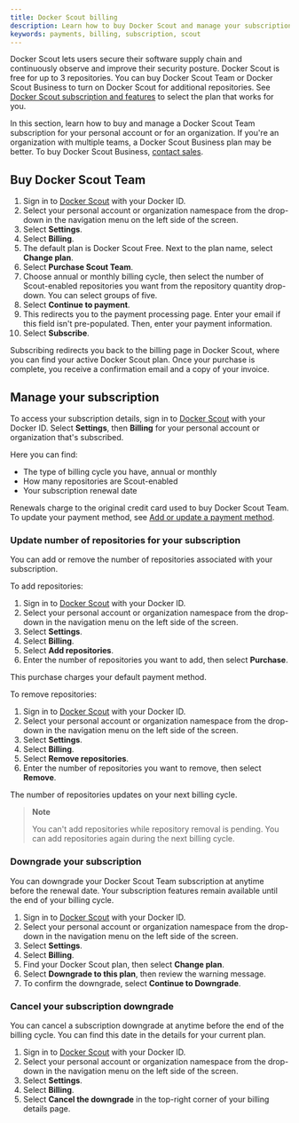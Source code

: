 ```yaml
---
title: Docker Scout billing
description: Learn how to buy Docker Scout and manage your subscription
keywords: payments, billing, subscription, scout
---
```


Docker Scout lets users secure their software supply chain and continuously observe and improve their security posture. Docker Scout is free for up to 3 repositories. You can buy Docker Scout Team or Docker Scout Business to turn on Docker Scout for additional repositories. See [Docker Scout subscription and features](../subscription/scout-details.md) to select the plan that works for you.

In this section, learn how to buy and manage a Docker Scout Team subscription for your personal account or for an organization. If you're an organization with multiple teams, a Docker Scout Business plan may be better. To buy Docker Scout Business, [contact sales](https://www.docker.com/products/docker-scout/#contact-sales).

## Buy Docker Scout Team

1. Sign in to [Docker Scout](https://scout.docker.com/) with your Docker ID.
2. Select your personal account or organization namespace from the drop-down in the navigation menu on the left side of the screen.
3. Select **Settings**.
4. Select **Billing**.
5. The default plan is Docker Scout Free. Next to the plan name, select **Change plan**.
6. Select **Purchase Scout Team**.
7. Choose annual or monthly billing cycle, then select the number of Scout-enabled repositories you want from the repository quantity drop-down. You can select groups of five.
8. Select **Continue to payment**.
9. This redirects you to the payment processing page. Enter your email if this field isn't pre-populated. Then, enter your payment information.
10. Select **Subscribe**.

Subscribing redirects you back to the billing page in Docker Scout, where you can find your active Docker Scout plan. Once your purchase is complete, you receive a confirmation email and a copy of your invoice.

## Manage your subscription

To access your subscription details, sign in to [Docker Scout](https://scout.docker.com/) with your Docker ID. Select **Settings**, then **Billing** for your personal account or organization that's subscribed.

Here you can find:

- The type of billing cycle you have, annual or monthly
- How many repositories are Scout-enabled
- Your subscription renewal date

Renewals charge to the original credit card used to buy Docker Scout Team. To update your payment method, see [Add or update a payment method](/payment-method).

### Update number of repositories for your subscription

You can add or remove the number of repositories associated with your subscription.

To add repositories:

1. Sign in to [Docker Scout](https://scout.docker.com/) with your Docker ID.
2. Select your personal account or organization namespace from the drop-down in the navigation menu on the left side of the screen.
3. Select **Settings**.
4. Select **Billing**.
5. Select **Add repositories**.
6. Enter the number of repositories you want to add, then select **Purchase**.

This purchase charges your default payment method.

To remove repositories:

1. Sign in to [Docker Scout](https://scout.docker.com/) with your Docker ID.
2. Select your personal account or organization namespace from the drop-down in the navigation menu on the left side of the screen.
3. Select **Settings**.
4. Select **Billing**.
5. Select **Remove repositories**.
6. Enter the number of repositories you want to remove, then select **Remove**.

The number of repositories updates on your next billing cycle.

> **Note**
>
> You can't add repositories while repository removal is pending. You can add repositories again during the next billing cycle.

### Downgrade your subscription

You can downgrade your Docker Scout Team subscription at anytime before the renewal date. Your subscription features remain available until the end of your billing cycle.

1. Sign in to [Docker Scout](https://scout.docker.com/) with your Docker ID.
2. Select your personal account or organization namespace from the drop-down in the navigation menu on the left side of the screen.
3. Select **Settings**.
4. Select **Billing**.
5. Find your Docker Scout plan, then select **Change plan**.
6. Select **Downgrade to this plan**, then review the warning message.
7. To confirm the downgrade, select **Continue to Downgrade**.

### Cancel your subscription downgrade

You can cancel a subscription downgrade at anytime before the end of the billing cycle. You can find this date in the details for your current plan.

1. Sign in to [Docker Scout](https://scout.docker.com/) with your Docker ID.
2. Select your personal account or organization namespace from the drop-down in the navigation menu on the left side of the screen.
3. Select **Settings**.
4. Select **Billing**.
5. Select **Cancel the downgrade** in the top-right corner of your billing details page.
